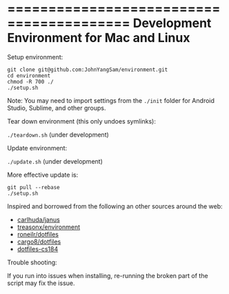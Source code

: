 =========================================
Development Environment for Mac and Linux
=========================================

Setup environment:

```ssh
git clone git@github.com:JohnYangSam/environment.git
cd environment
chmod -R 700 ./
./setup.sh
```
Note: You may need to import settings from the `./init` folder for Android
Studio, Sublime, and other groups.

Tear down environment (this only undoes symlinks):

`./teardown.sh` (under development)

Update environment:

`./update.sh` (under development)

More effective update is: 

```ssh
git pull --rebase
./setup.sh
```

Inspired and borrowed from the following an other sources around the web:

- [carlhuda/janus](https://github.com/carlhuda/janus)
- [treasonx/environment](https://github.com/treasonx/environment)
- [roneilr/dotfiles](https://github.com/roneilr/dotfiles)
- [cargo8/dotfiles](https://github.com/cargo8/dotfiles)
- [dotfiles-cs184](https://github.com/JohnYangSam/dotfiles-cs184)

Trouble shooting:

If you run into issues when installing, re-running the broken part of
the script may fix the issue.
